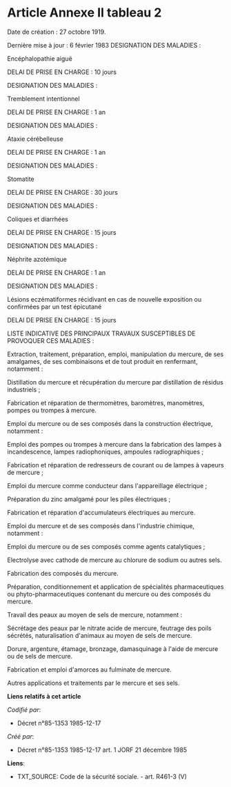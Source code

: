 # Article Annexe II tableau 2

Date de création : 27 octobre 1919.

Dernière mise à jour : 6 février 1983 DESIGNATION DES MALADIES : 

Encéphalopathie aiguë

DELAI DE PRISE EN CHARGE : 10 jours

DESIGNATION DES MALADIES : 

Tremblement intentionnel

DELAI DE PRISE EN CHARGE : 1 an

DESIGNATION DES MALADIES : 

Ataxie cérébelleuse

DELAI DE PRISE EN CHARGE : 1 an

DESIGNATION DES MALADIES : 

Stomatite

DELAI DE PRISE EN CHARGE : 30 jours

DESIGNATION DES MALADIES : 

Coliques et diarrhées

DELAI DE PRISE EN CHARGE : 15 jours

DESIGNATION DES MALADIES : 

Néphrite azotémique

DELAI DE PRISE EN CHARGE : 1 an

DESIGNATION DES MALADIES : 

Lésions eczématiformes récidivant en cas de nouvelle exposition ou confirmées par un test épicutané

DELAI DE PRISE EN CHARGE : 15 jours

LISTE INDICATIVE DES PRINCIPAUX TRAVAUX SUSCEPTIBLES DE PROVOQUER CES MALADIES :

Extraction, traitement, préparation, emploi, manipulation du mercure, de ses amalgames, de ses combinaisons et de tout
produit en renfermant, notamment :

Distillation du mercure et récupération du mercure par distillation de résidus industriels ;

Fabrication et réparation de thermomètres, baromètres, manomètres, pompes ou trompes à mercure.

Emploi du mercure ou de ses composés dans la construction électrique, notamment :

Emploi des pompes ou trompes à mercure dans la fabrication des      lampes à incandescence, lampes radiophoniques, ampoules
radiographiques ;

Fabrication et réparation de redresseurs de courant ou de lampes      à vapeurs de mercure ;

Emploi du mercure comme conducteur dans l'appareillage      électrique ;

Préparation du zinc amalgamé pour les piles électriques ;

Fabrication et réparation d'accumulateurs électriques au      mercure.

Emploi du mercure et de ses composés dans l'industrie chimique, notamment :

Emploi du mercure ou de ses composés comme agents      catalytiques ;

Electrolyse avec cathode de mercure au chlorure de sodium ou      autres sels.

Fabrication des composés du mercure.

Préparation, conditionnement et application de spécialités pharmaceutiques ou phyto-pharmaceutiques contenant du mercure ou
des composés du mercure.

Travail des peaux au moyen de sels de mercure, notamment :

Sécrétage des peaux par le nitrate acide de mercure, feutrage      des poils sécrétés, naturalisation d'animaux au moyen de
sels de      mercure.

Dorure, argenture, étamage, bronzage, damasquinage à l'aide de mercure ou de sels de mercure.

Fabrication et emploi d'amorces au fulminate de mercure.

Autres applications et traitements par le mercure et ses sels.

**Liens relatifs à cet article**

_Codifié par_:

  - Décret n°85-1353 1985-12-17

_Créé par_:

  - Décret n°85-1353 1985-12-17 art. 1 JORF 21 décembre 1985

**Liens**:

  - TXT_SOURCE: Code de la sécurité sociale. - art. R461-3 (V)
